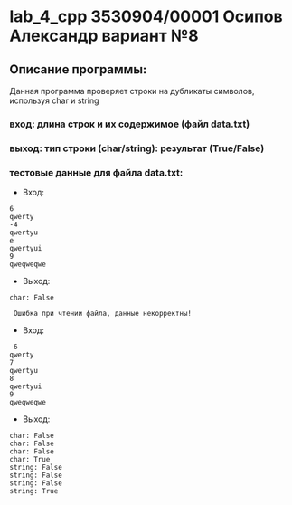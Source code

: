   # lab_4_cpp 3530904/00001 Осипов Александр вариант №8

## Описание программы:
Данная программа проверяет строки на дубликаты символов, используя char и string
### вход: длина строк и их содержимое (файл data.txt)
### выход: тип строки (char/string): результат (True/False)
  
 ### тестовые данные для файла data.txt:
 * Вход:
 ```
6
qwerty
-4
qwertyu
e
qwertyui
9
qweqweqwe
```
- Выход:
```
char: False

 Ошибка при чтении файла, данные некорректны!
```
* Вход:
```
 6
qwerty
7
qwertyu
8
qwertyui
9
qweqweqwe
```
- Выход:
```
char: False
char: False
char: False
char: True
string: False
string: False
string: False
string: True
```

